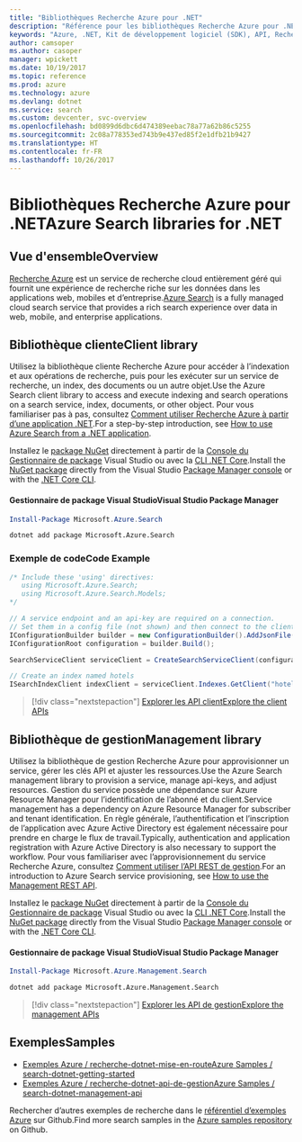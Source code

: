 ```yaml
---
title: "Bibliothèques Recherche Azure pour .NET"
description: "Référence pour les bibliothèques Recherche Azure pour .NET"
keywords: "Azure, .NET, Kit de développement logiciel (SDK), API, Recherche"
author: camsoper
ms.author: casoper
manager: wpickett
ms.date: 10/19/2017
ms.topic: reference
ms.prod: azure
ms.technology: azure
ms.devlang: dotnet
ms.service: search
ms.custom: devcenter, svc-overview
ms.openlocfilehash: bd0899d6dbc6d474389eebac78a77a62b86c5255
ms.sourcegitcommit: 2c08a778353ed743b9e437ed85f2e1dfb21b9427
ms.translationtype: HT
ms.contentlocale: fr-FR
ms.lasthandoff: 10/26/2017
---
```

# <a name="azure-search-libraries-for-net"></a><span data-ttu-id="08133-104">Bibliothèques Recherche Azure pour .NET</span><span class="sxs-lookup"><span data-stu-id="08133-104">Azure Search libraries for .NET</span></span>

## <a name="overview"></a><span data-ttu-id="08133-105">Vue d'ensemble</span><span class="sxs-lookup"><span data-stu-id="08133-105">Overview</span></span>

<span data-ttu-id="08133-106">[Recherche Azure](https://docs.microsoft.com/azure/search/search-what-is-azure-search) est un service de recherche cloud entièrement géré qui fournit une expérience de recherche riche sur les données dans les applications web, mobiles et d’entreprise.</span><span class="sxs-lookup"><span data-stu-id="08133-106">[Azure Search](https://docs.microsoft.com/azure/search/search-what-is-azure-search) is a fully managed cloud search service that provides a rich search experience over data in web, mobile, and enterprise applications.</span></span>

## <a name="client-library"></a><span data-ttu-id="08133-107">Bibliothèque cliente</span><span class="sxs-lookup"><span data-stu-id="08133-107">Client library</span></span>

<span data-ttu-id="08133-108">Utilisez la bibliothèque cliente Recherche Azure pour accéder à l’indexation et aux opérations de recherche, puis pour les exécuter sur un service de recherche, un index, des documents ou un autre objet.</span><span class="sxs-lookup"><span data-stu-id="08133-108">Use the Azure Search client library to access and execute indexing and search operations on a search service, index, documents, or other object.</span></span> <span data-ttu-id="08133-109">Pour vous familiariser pas à pas, consultez [Comment utiliser 	Recherche Azure à partir d’une application .NET](https://docs.microsoft.com/azure/search/search-howto-dotnet-sdk).</span><span class="sxs-lookup"><span data-stu-id="08133-109">For a step-by-step introduction, see [How to use Azure Search from a .NET application](https://docs.microsoft.com/azure/search/search-howto-dotnet-sdk).</span></span>

<span data-ttu-id="08133-110">Installez le [package NuGet](https://www.nuget.org/packages/Microsoft.Azure.Search) directement à partir de la [Console du Gestionnaire de package][PackageManager] Visual Studio ou avec la [CLI .NET Core][DotNetCLI].</span><span class="sxs-lookup"><span data-stu-id="08133-110">Install the [NuGet package](https://www.nuget.org/packages/Microsoft.Azure.Search) directly from the Visual Studio [Package Manager console][PackageManager] or with the [.NET Core CLI][DotNetCLI].</span></span>

#### <a name="visual-studio-package-manager"></a><span data-ttu-id="08133-111">Gestionnaire de package Visual Studio</span><span class="sxs-lookup"><span data-stu-id="08133-111">Visual Studio Package Manager</span></span>

```powershell
Install-Package Microsoft.Azure.Search
```

```bash
dotnet add package Microsoft.Azure.Search
```

### <a name="code-example"></a><span data-ttu-id="08133-112">Exemple de code</span><span class="sxs-lookup"><span data-stu-id="08133-112">Code Example</span></span>

```csharp
/* Include these 'using' directives:
   using Microsoft.Azure.Search;
   using Microsoft.Azure.Search.Models;
*/

// A service endpoint and an api-key are required on a connection.
// Set them in a config file (not shown) and then connect to the client.
IConfigurationBuilder builder = new ConfigurationBuilder().AddJsonFile("appsettings.json");
IConfigurationRoot configuration = builder.Build();

SearchServiceClient serviceClient = CreateSearchServiceClient(configuration);

// Create an index named hotels
ISearchIndexClient indexClient = serviceClient.Indexes.GetClient("hotels");

```

> [!div class="nextstepaction"]
> [<span data-ttu-id="08133-113">Explorer les API client</span><span class="sxs-lookup"><span data-stu-id="08133-113">Explore the client APIs</span></span>](/dotnet/api/overview/azure/search/client)


## <a name="management-library"></a><span data-ttu-id="08133-114">Bibliothèque de gestion</span><span class="sxs-lookup"><span data-stu-id="08133-114">Management library</span></span>

<span data-ttu-id="08133-115">Utilisez la bibliothèque de gestion Recherche Azure pour approvisionner un service, gérer les clés API et ajuster les ressources.</span><span class="sxs-lookup"><span data-stu-id="08133-115">Use the Azure Search management library to provision a service, manage api-keys, and adjust resources.</span></span> <span data-ttu-id="08133-116">Gestion du service possède une dépendance sur Azure Resource Manager pour l’identification de l’abonné et du client.</span><span class="sxs-lookup"><span data-stu-id="08133-116">Service management has a dependency on Azure Resource Manager for subscriber and tenant identification.</span></span> <span data-ttu-id="08133-117">En règle générale, l’authentification et l’inscription de l’application avec Azure Active Directory est également nécessaire pour prendre en charge le flux de travail.</span><span class="sxs-lookup"><span data-stu-id="08133-117">Typically, authentication and application registration with Azure Active Directory is also necessary to support the workflow.</span></span> <span data-ttu-id="08133-118">Pour vous familiariser avec l’approvisionnement du service Recherche Azure, consultez [Comment utiliser l’API REST de gestion](https://docs.microsoft.com/rest/api/searchmanagement/search-howto-management-rest-api).</span><span class="sxs-lookup"><span data-stu-id="08133-118">For an introduction to Azure Search service provisioning, see [How to use the Management REST API](https://docs.microsoft.com/rest/api/searchmanagement/search-howto-management-rest-api).</span></span>

<span data-ttu-id="08133-119">Installez le [package NuGet](https://www.nuget.org/packages/Microsoft.Azure.Management.Search) directement à partir de la [Console du Gestionnaire de package][PackageManager] Visual Studio ou avec la [CLI .NET Core][DotNetCLI].</span><span class="sxs-lookup"><span data-stu-id="08133-119">Install the [NuGet package](https://www.nuget.org/packages/Microsoft.Azure.Management.Search) directly from the Visual Studio [Package Manager console][PackageManager] or with the [.NET Core CLI][DotNetCLI].</span></span>

#### <a name="visual-studio-package-manager"></a><span data-ttu-id="08133-120">Gestionnaire de package Visual Studio</span><span class="sxs-lookup"><span data-stu-id="08133-120">Visual Studio Package Manager</span></span>

```powershell
Install-Package Microsoft.Azure.Management.Search
```

```bash
dotnet add package Microsoft.Azure.Management.Search
```

> [!div class="nextstepaction"]
> [<span data-ttu-id="08133-121">Explorer les API de gestion</span><span class="sxs-lookup"><span data-stu-id="08133-121">Explore the management APIs</span></span>](/dotnet/api/overview/azure/search/management)

## <a name="samples"></a><span data-ttu-id="08133-122">Exemples</span><span class="sxs-lookup"><span data-stu-id="08133-122">Samples</span></span>

 + [<span data-ttu-id="08133-123">Exemples Azure / recherche-dotnet-mise-en-route</span><span class="sxs-lookup"><span data-stu-id="08133-123">Azure Samples / search-dotnet-getting-started</span></span>](https://github.com/Azure-Samples/search-dotnet-getting-started)
 + [<span data-ttu-id="08133-124">Exemples Azure / recherche-dotnet-api-de-gestion</span><span class="sxs-lookup"><span data-stu-id="08133-124">Azure Samples / search-dotnet-management-api</span></span>](https://github.com/Azure-Samples/search-dotnet-management-api)

<span data-ttu-id="08133-125">Rechercher d’autres exemples de recherche dans le [référentiel d’exemples Azure](https://github.com/Azure-Samples/) sur Github.</span><span class="sxs-lookup"><span data-stu-id="08133-125">Find more search samples in the [Azure samples repository](https://github.com/Azure-Samples/) on Github.</span></span>

[PackageManager]: https://docs.microsoft.com/nuget/tools/package-manager-console
[DotNetCLI]: https://docs.microsoft.com/dotnet/core/tools/dotnet-add-package
